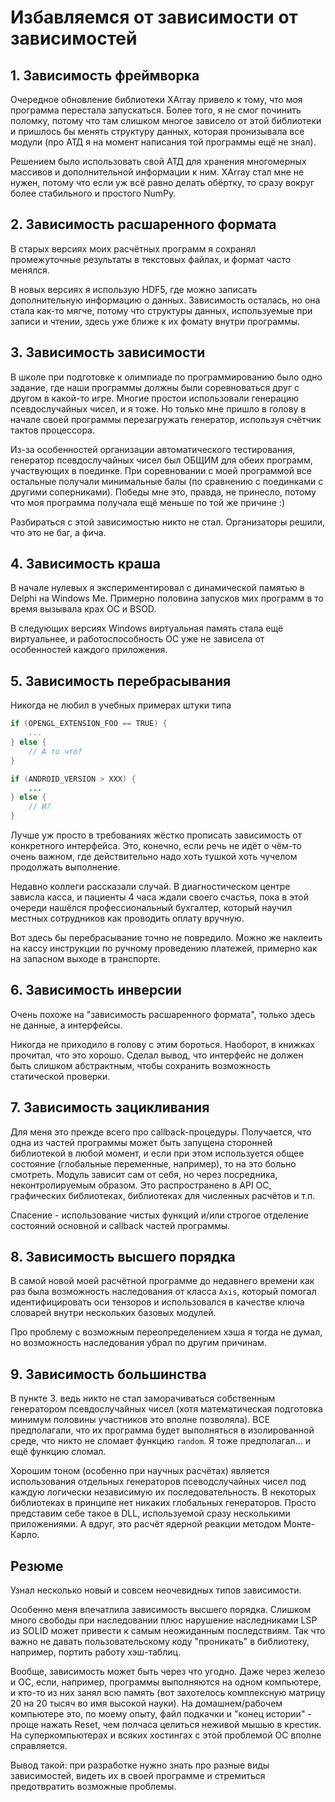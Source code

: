 # Избавляемся от зависимости от зависимостей

## 1. Зависимость фреймворка
Очередное обновление библиотеки XArray привело к тому, что моя программа
перестала запускаться.
Более того, я не смог починить поломку, потому что там слишком многое зависело
от этой библиотеки и пришлось бы менять структуру данных, которая пронизывала
все модули (про АТД я на момент написания той программы ещё не знал).

Решением было использовать свой АТД для хранения многомерных массивов и
дополнительной информации к ним.
XArray стал мне не нужен, потому что если уж всё равно делать обёртку,
то сразу вокруг более стабильного и простого NumPy.


## 2. Зависимость расшаренного формата
В старых версиях моих расчётных программ я сохранял промежуточные результаты
в текстовых файлах, и формат часто менялся.

В новых версиях я использую HDF5, где можно записать дополнительную информацию
о данных.
Зависимость осталась, но она стала как-то мягче, потому что структуры данных,
используемые при записи и чтении, здесь уже ближе к их фомату внутри программы.


## 3. Зависимость зависимости
В школе при подготовке к олимпиаде по программированию было одно задание,
где наши программы должны были соревноваться друг с другом в какой-то игре.
Многие простои использовали генерацию псевдослучайных чисел, и я тоже.
Но только мне пришло в голову в начале своей программы перезагружать генератор,
используя счётчик тактов процессора.

Из-за особенностей организации автоматического тестирования, генератор
псевдослучайных чисел был ОБЩИМ для обеих программ, участвующих в поединке.
При соревновании с моей программой все остальные получали минимальные балы
(по сравнению с поединками с другими соперниками).
Победы мне это, правда, не принесло, потому что моя программа получала
ещё меньше по той же причине :)

Разбираться с этой зависимостью никто не стал.
Организаторы решили, что это не баг, а фича.


## 4. Зависимость краша
В начале нулевых я экспериментировал с динамической памятью в Delphi
на Windows Me.
Примерно половина запусков мих программ в то время вызывала крах ОС и BSOD.

В следующих версиях Windows виртуальная память стала ещё виртуальнее,
и работоспособность ОС уже не зависела от особенностей каждого приложения.


## 5. Зависимость перебрасывания
Никогда не любил в учебных примерах штуки типа
```C
if (OPENGL_EXTENSION_FOO == TRUE) {
    ...
} else {
    // А то что?
}
```
```Java
if (ANDROID_VERSION > XXX) {
    ...
} else {
    // И?
}
```
Лучше уж просто в требованиях жёстко прописать зависимость от конкретного
интерфейса.
Это, конечно, если речь не идёт о чём-то очень важном, где действительно
надо хоть тушкой хоть чучелом продолжать выполнение.

Недавно коллеги рассказали случай.
В диагностическом центре зависла касса, и пациенты 4 часа ждали своего счастья,
пока в этой очереди нашёлся профессиональный бухгалтер, который научил
местных сотрудников как проводить оплату вручную.

Вот здесь бы перебрасывание точно не повредило.
Можно же наклеить на кассу инструкции по ручному проведению платежей,
примерно как на запасном выходе в транспорте.


## 6. Зависимость инверсии
Очень похоже на "зависимость расшаренного формата", только здесь не данные,
а интерфейсы.

Никогда не приходило в голову с этим бороться.
Наоборот, в книжках прочитал, что это хорошо.
Сделал вывод, что интерфейс не должен быть слишком абстрактным,
чтобы сохранить возможность статической проверки.


## 7. Зависимость зацикливания
Для меня это прежде всего про callback-процедуры.
Получается, что одна из частей программы может быть запущена
сторонней библиотекой в любой момент, и если при этом используется
общее состояние (глобальные переменные, например), то на это больно смотреть.
Модуль зависит сам от себя, но через посредника, неконтролируемым образом.
Это распространено в API ОС, графических библиотеках, библиотеках для
численных расчётов и т.п.

Спасение - использование чистых функций и/или строгое отделение состояний
основной и callback частей программы.


## 8. Зависимость высшего порядка
В самой новой моей расчётной программе до недавнего времени как раз была
возможность наследования от класса `Axis`, который помогал идентифицировать
оси тензоров и использовался в качестве ключа словарей внутри нескольких
базовых модулей.

Про проблему с возможным переопределением хэша я тогда не думал,
но возможность наследования убрал по другим причинам.


## 9. Зависимость большинства
В пункте 3. ведь никто не стал заморачиваться собственным генератором
псевдослучайных чисел
(хотя математическая подготовка минимум половины участников
это вполне позволяла).
ВСЕ предполагали, что их программа будет выполняться в изолированной среде,
что никто не сломает функцию `random`.
Я тоже предполагал... и ещё функцию сломал.

Хорошим тоном (особенно при научных расчётах) является использования отдельных
генераторов псеводслучайных чисел под каждую логически независимую
их последовательность.
В некоторых библиотеках в принципе нет никаких глобальных генераторов.
Просто представим себе такое в DLL, используемой сразу несколькими приложениями.
А вдруг, это расчёт ядерной реакции методом Монте-Карло.


## Резюме
Узнал несколько новый и совсем неочевидных типов зависимости.

Особенно меня впечатлила зависимость высшего порядка.
Слишком много свободы при наследовании плюс нарушение наследниками LSP
из SOLID может привести к самым неожиданным последствиям.
Так что важно не давать пользовательскому коду "проникать" в библиотеку,
например, портить работу хэш-таблиц.

Вообще, зависимость может быть через что угодно.
Даже через железо и ОС, если, например,
программы выполняются на одном компьютере, и кто-то из них занял всю память
(вот захотелось комплексную матрицу 20 на 20 тысяч во имя высокой науки).
На домашнем/рабочем компьютере это, по моему опыту, файл подкачки
и "конец истории" - проще нажать Reset,
чем полчаса целиться неживой мышью в крестик.
На суперкомпьютерах и всяких хостингах с этой проблемой ОС вполне справляется.

Вывод такой: при разработке нужно знать про разные виды зависимостей,
видеть их в своей программе и стремиться предотвратить возможные проблемы.

